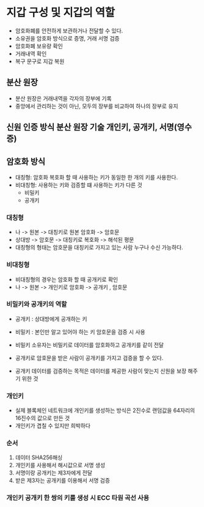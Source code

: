 # 지갑 구성 및 지갑의 역할

- 암호화폐를 안전하게 보관하거나 전달할 수 있다.
- 소유권을 암호화 방식으로 증명, 거래 서명 검증
- 암호화폐 보유량 확인
- 거래내역 확인
- 복구 문구로 지갑 복원

## 분산 원장

- 분산 원장은 거래내역을 각자의 장부에 기록
- 중앙에서 관리하는 것이 아닌, 모두의 장부를 비교하여 하나의 장부로 유지

## 신원 인증 방식 분산 원장 기술 개인키, 공개키, 서명(영수증)

## 암호화 방식

- 대칭형: 암호화 복호화 할 때 사용하는 키가 동일한 한 개의 키를 사용한다.
- 비대칭형: 사용하는 키와 검증할 떄 사용하는 키가 다른 것
  - 비밀키
  - 공개키

### 대칭형

- 나 -> 원본 -> 대칭키로 원본 암호화 -> 암호문
- 상대방 -> 암호문 -> 대칭키로 복호화 -> 해석된 평문
- 대칭형의 형태는 암호문을 대칭키로 가지고 있는 사람 누구나 수신 가능하다.

### 비대칭형

- 비대칭형의 경우는 암호화 할 때 공개키로 확인
- 나 -> 원본 -> 개인키로 암호화 -> 공개키 , 암호문

### 비밀키와 공개키의 역할

- 공개키 : 상대방에게 공개하는 키
- 비밀키 : 본인만 알고 있어야 하는 키 암호문을 검증 시 사용

- 비밀키 소유자는 비밀키로 데이터를 암호화하고 공개키를 같이 전달
- 공개키로 암호문을 받은 사람이 공개키를 가지고 검증을 할 수 있다.
- 공개키 데이터를 검증하는 목적은 데이터를 제공한 사람이 맞는지 신원을 보장 해주기 위한 것

### 개인키

- 실제 블록체인 네트워크에 개인키를 생성하는 방식은 2진수로 랜덤값을 64자리의 16진수의 값으로 만든 것
- 개인키가 겹칠 수 있지만 희박하다

### 순서

1. 데이터 SHA256해싱
2. 개인키를 사용해서 해시값으로 서명 생성
3. 서명이랑 공개키는 제3자에게 전달
4. 받은 제3자는 공개키를 이용해서 서명 검증

### 개인키 공개키 한 쌍의 키를 생성 시 ECC 타원 곡선 사용
